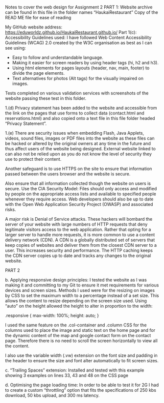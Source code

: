Notes to cover the web design for Assignment 2
PART 1:
Website archive can be found in this file in the folder names “HaukaiRestaurant”
Copy of the READ ME file for ease of reading

My GitHub website address:
https://eduworldz.github.io/HaukaiRestaurant.github.io/
Part 1(c): Accessibility Guidelines used: I have followed Web Content Accessibility Guidelines (WCAG) 2.0 created by the W3C organisation as best as I can see using:

- Easy to follow and understandable language.
- Making it easier for screen readers by using header tags (hi, h2 and h3).
- Using html elements for pages layouts (header, nav, main, footer) to divide the page elements.
- Text alternatives for photos (Alt tags) for the visually impaired on images.

Tests completed on various validation services with screenshots of the website passing these test in this folder.

1.(d) Privacy statement has been added to the website and accessible from the link on the pages that use forms to collect data (contact.html and reservations.html) and also copied onto a text file in this file folder headed “Privacy Statement”.

1.(e) There are security issues when embedding Flash, Java Applets, videos, sound files, images or PDF files into the website as these files can be hacked or altered by the original owners at any time in the future and thus affect users of the website being designed. External website linked to can also not be relied upon as you do not know the level of security they use to protect their content.

Another safeguard is to use HTTPS on the site to ensure that information passed between the users  browser and the website is secure.

Also ensure that all information collected though the website on users is secure. Use the CIA Security  Model: Files should only access and modified by people on the appropriate access lists and available to specified people whenever they require access. Web developers should also be up to date with the Open Web Application Security Project (OWASP) and associated risks.

A major risk is Denial of Service attacks. These hackers will bombard the server of your website with large numbers of HTTP requests that deny legitimate visitors access to the web application. Rather that opting for a larger server to handle more requests, it is more common to use a content delivery network (CDN). A CDN is a globally distributed set of servers that keep copies of websites and deliver them from the closest CDN server to a user. This increases security and performance. The HTTP caching keeps the CDN server copies up to date and tracks any changes to the original website.

PART 2

b.	Applying responsive design principles:
I tested the website as I was making it and committing to my Git to ensure it met requirements for various devices and screen sizes. Methods I used were for the resizing on images by CSS to set the maximum width to a percentage instead of a set size. This allows the content to resize depending on the screen size used. Using “auto” on the height allowed the height to alter in proportion to the width:

.responsive {
      max-width: 100%;
      height: auto;
    }

I used the same feature on the .col-container and .column CSS for the columns used to place the image and static text on the home page and for the dynamic content of the map and google contact form  on the contact page. Therefore there is no need to scroll the screen horizontally to view all the content.

I also use the variable width (.vw) extension on the font size and padding in the header to ensure the size and font alter automatically to fit screen sizes.

c.	“Trailing Spaces” extension:
Installed and tested with this example showing 3 examples on lines 33, 43 and 48 on the CSS page

d.	Optimising the page loading time:
In order to be able to test it for 2G I had to create a custom “throttling” option that fits the specifications of 250 kbs download, 50 kbs upload, and 300 ms latency.

